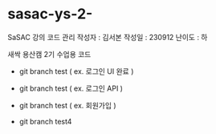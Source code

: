 # sasac-ys-2-

SaSAC 강의 코드 관리
작성자 : 김서본
작성일 : 230912
난이도 : 하

새싹 용산캠 2기 수업용 코드

- git branch test ( ex. 로그인 UI 완료 )
- git branch test ( ex. 로그인 API )
- git branch test ( ex. 회원가입 )

- git branch test4